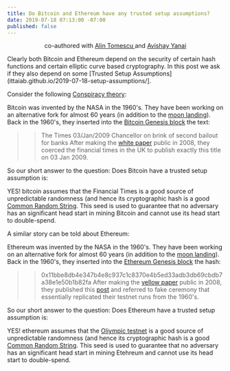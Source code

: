 ```yaml
---
title: Do Bitcoin and Ethereum have any trusted setup assumptions?
date: 2019-07-18 07:13:00 -07:00
published: false
---
```


<p align="center">
  co-authored with <a href="https://people.csail.mit.edu/alinush/">Alin Tomescu </a> and <a href="https://www.yanai.io/">Avishay Yanai</a>
</p>

Clearly both Bitcoin and Ethereum depend on the security of certain hash functions and certain elliptic curve based cryptography. In this post we ask if they also depend on some [Trusted Setup Assumptions](ittaiab.github.io/2019-07-18-setup-assumptions/].

Consider the following [Conspiracy theory](https://en.wikipedia.org/wiki/Conspiracy_theory):

Bitcoin was invented by the NASA in the 1960's. They have been working on an alternative fork for almost 60 years (in addition to the [moon landing](https://en.wikipedia.org/wiki/Moon_landing_conspiracy_theories)). Back in the 1960's, they inserted into the [Bitcoin Genesis block](https://en.bitcoin.it/wiki/Genesis_block) the text:  
>>The Times 03/Jan/2009 Chancellor on brink of second bailout for banks
After making the [white paper](https://bitcoin.org/bitcoin.pdf) public in 2008, they coerced the financial times in the UK to publish exactly this title on 03 Jan 2009.

So our short answer to the question: Does Bitcoin have a trusted setup assumption is:

YES! bitcoin assumes that the Financial Times is a good source of unpredictable randomness (and hence its cryptographic hash is a good [Common Random String](https://en.wikipedia.org/wiki/Common_reference_string_model). This seed is used to guarantee that no adversary has an significant head start in mining Bitcoin and cannot use its head start to double-spend.

A similar story can be told about Ethereum:

Ethereum was invented by the NASA in the 1960's. They have been working on an alternative fork for almost 60 years (in addition to the [moon landing](https://en.wikipedia.org/wiki/Moon_landing_conspiracy_theories)). Back in the 1960's, they inserted into the [Ethereum Genesis block](https://ethereum.stackexchange.com/questions/71804/what-is-the-meaning-of-ethereum-mainnet-genesis-block-extradata-value) the hash:  
>>0x11bbe8db4e347b4e8c937c1c8370e4b5ed33adb3db69cbdb7a38e1e50b1b82fa
After making the [yellow paper](https://bitcoin.org/bitcoin.pdf) public in 2008, they published this [post](https://blog.ethereum.org/2015/07/27/final-steps/) and referred to fake ceremony that essentially replicated their testnet runs from the 1960's. 

So our short answer to the question: Does Ethereum have a trusted setup assumption is:

YES! ethereum assumes that the [Oliympic testnet](https://blog.ethereum.org/2015/05/09/olympic-frontier-pre-release/) is a good source of unpredictable randomness (and hence its cryptographic hash is a good [Common Random String](https://en.wikipedia.org/wiki/Common_reference_string_model). This seed is used to guarantee that no adversary has an significant head start in mining Etehreum and cannot use its head start to double-spend.

